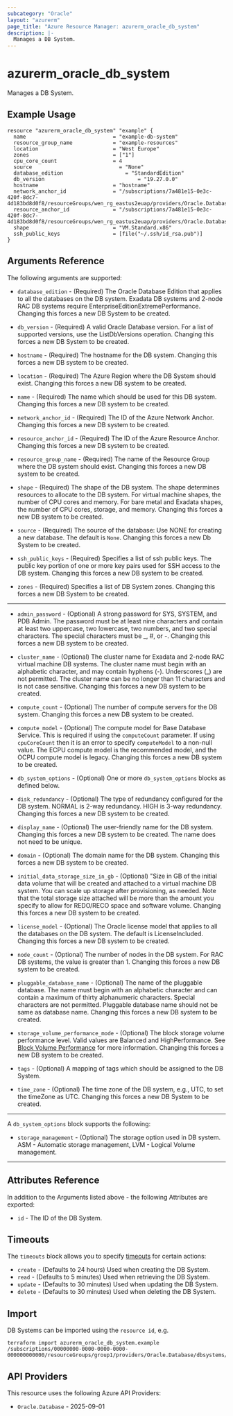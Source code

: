 ```yaml
---
subcategory: "Oracle"
layout: "azurerm"
page_title: "Azure Resource Manager: azurerm_oracle_db_system"
description: |-
  Manages a DB System.
---
```


# azurerm_oracle_db_system

Manages a DB System.

## Example Usage

```hcl
resource "azurerm_oracle_db_system" "example" {
  name                            = "example-db-system"
  resource_group_name             = "example-resources"
  location                        = "West Europe"
  zones                           = ["1"]
  cpu_core_count                  = 4
  source                  		    = "None"
  database_edition      		      = "StandardEdition"
  db_version				              = "19.27.0.0"
  hostname                        = "hostname"
  network_anchor_id               = "/subscriptions/7a481e15-0e3c-420f-8dc7-4d183bd8d0f8/resourceGroups/wen_rg_eastus2euap/providers/Oracle.Database/networkAnchors/NetworkAnchorRegion1"
  resource_anchor_id              = "/subscriptions/7a481e15-0e3c-420f-8dc7-4d183bd8d0f8/resourceGroups/wen_rg_eastus2euap/providers/Oracle.Database/resourceAnchors/ResourceAnchorRegion1"
  shape                        	  = "VM.Standard.x86"
  ssh_public_keys                 = [file("~/.ssh/id_rsa.pub")]
}
```

## Arguments Reference

The following arguments are supported:

* `database_edition` - (Required) The Oracle Database Edition that applies to all the databases on the DB system. Exadata DB systems and 2-node RAC DB systems require EnterpriseEditionExtremePerformance.
Changing this forces a new DB System to be created.

* `db_version` - (Required) A valid Oracle Database version. For a list of supported versions, use the ListDbVersions operation. Changing this forces a new DB System to be created.

* `hostname` - (Required) The hostname for the DB system. Changing this forces a new DB system to be created.

* `location` - (Required) The Azure Region where the DB System should exist. Changing this forces a new DB system to be created.

* `name` - (Required) The name which should be used for this DB system. Changing this forces a new DB system to be created.

* `network_anchor_id` - (Required) The ID of the Azure Network Anchor. Changing this forces a new DB system to be created.

* `resource_anchor_id` - (Required) The ID of the Azure Resource Anchor. Changing this forces a new DB system to be created.

* `resource_group_name` - (Required) The name of the Resource Group where the DB system should exist. Changing this forces a new DB system to be created.

* `shape` - (Required) The shape of the DB system. The shape determines resources to allocate to the DB system. For virtual machine shapes, the number of CPU cores and memory. For bare metal and Exadata shapes, the number of CPU cores, storage, and memory. Changing this forces a new DB system to be created.

* `source` - (Required) The source of the database: Use NONE for creating a new database. The default is `None`. Changing this forces a new Db System to be created.

* `ssh_public_keys` - (Required) Specifies a list of ssh public keys. The public key portion of one or more key pairs used for SSH access to the DB system. Changing this forces a new DB system to be created.

* `zones` - (Required) Specifies a list of DB System zones. Changing this forces a new DB System to be created.

---

* `admin_password` - (Optional) A strong password for SYS, SYSTEM, and PDB Admin. The password must be at least nine characters and contain at least two uppercase, two lowercase, two numbers, and two special characters. The special characters must be _, #, or -. Changing this forces a new DB system to be created.

* `cluster_name` - (Optional) The cluster name for Exadata and 2-node RAC virtual machine DB systems. The cluster name must begin with an alphabetic character, and may contain hyphens (-). Underscores (_) are not permitted. The cluster name can be no longer than 11 characters and is not case sensitive. Changing this forces a new DB system to be created.

* `compute_count` - (Optional) The number of compute servers for the DB system. Changing this forces a new DB system to be created.

* `compute_model` - (Optional) The compute model for Base Database Service. This is required if using the `computeCount` parameter. If using `cpuCoreCount` then it is an error to specify `computeModel` to a non-null value. The ECPU compute model is the recommended model, and the OCPU compute model is legacy. Changing this forces a new DB system to be created.

* `db_system_options` - (Optional) One or more `db_system_options` blocks as defined below.

* `disk_redundancy` - (Optional) The type of redundancy configured for the DB system. NORMAL is 2-way redundancy. HIGH is 3-way redundancy. Changing this forces a new DB system to be created.

* `display_name` - (Optional) The user-friendly name for the DB system. Changing this forces a new DB system to be created. The name does not need to be unique.

* `domain` - (Optional) The domain name for the DB system. Changing this forces a new DB system to be created.

* `initial_data_storage_size_in_gb` - (Optional) "Size in GB of the initial data volume that will be created and attached to a virtual machine DB system. You can scale up storage after provisioning, as needed. Note that the total storage size attached will be more than the amount you specify to allow for REDO/RECO space and software volume. Changing this forces a new DB system to be created.

* `license_model` - (Optional) The Oracle license model that applies to all the databases on the DB system. The default is LicenseIncluded. Changing this forces a new DB system to be created.

* `node_count` - (Optional) The number of nodes in the DB system. For RAC DB systems, the value is greater than 1. Changing this forces a new DB system to be created.

* `pluggable_database_name` - (Optional) The name of the pluggable database. The name must begin with an alphabetic character and can contain a maximum of thirty alphanumeric characters. Special characters are not permitted. Pluggable database name should not be same as database name. Changing this forces a new DB system to be created.

* `storage_volume_performance_mode` - (Optional) The block storage volume performance level. Valid values are Balanced and HighPerformance. See [Block Volume Performance](/Content/Block/Concepts/blockvolumeperformance.htm) for more information. Changing this forces a new DB system to be created.

* `tags` - (Optional) A mapping of tags which should be assigned to the DB System.

* `time_zone` - (Optional) The time zone of the DB system, e.g., UTC, to set the timeZone as UTC. Changing this forces a new DB System to be created.

---

A `db_system_options` block supports the following:

* `storage_management` - (Optional) The storage option used in DB system. ASM - Automatic storage management, LVM - Logical Volume management.

---

## Attributes Reference

In addition to the Arguments listed above - the following Attributes are exported: 

* `id` - The ID of the DB System.

## Timeouts

The `timeouts` block allows you to specify [timeouts](https://developer.hashicorp.com/terraform/language/resources/configure#define-operation-timeouts) for certain actions:

* `create` - (Defaults to 24 hours) Used when creating the DB System.
* `read` - (Defaults to 5 minutes) Used when retrieving the DB System.
* `update` - (Defaults to 30 minutes) Used when updating the DB System.
* `delete` - (Defaults to 30 minutes) Used when deleting the DB System.

## Import

DB Systems can be imported using the `resource id`, e.g.

```shell
terraform import azurerm_oracle_db_system.example /subscriptions/00000000-0000-0000-0000-000000000000/resourceGroups/group1/providers/Oracle.Database/dbsystems/example
```

## API Providers
<!-- This section is generated, changes will be overwritten -->
This resource uses the following Azure API Providers:

* `Oracle.Database` - 2025-09-01
